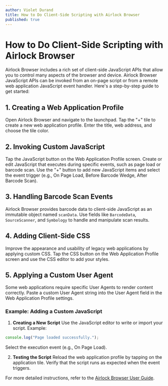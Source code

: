 ```yaml
---
author: Violet Durand
title: How to Do Client-Side Scripting with Airlock Browser
published: true
---
```


# How to Do Client-Side Scripting with Airlock Browser

Airlock Browser includes a rich set of client-side JavaScript APIs that allow you to control many aspects of the browser and device. Airlock Browser JavaScript APIs can be invoked from an on-page script or from a remote web application JavaScript event handler. Here's a step-by-step guide to get started:

## 1. Creating a Web Application Profile
Open Airlock Browser and navigate to the launchpad.
Tap the "+" tile to create a new web application profile.
Enter the title, web address, and choose the tile color.

## 2. Invoking Custom JavaScript
Tap the JavaScript button on the Web Application Profile screen.
Create or edit JavaScript that executes during specific events, such as page load or barcode scan.
Use the "+" button to add new JavaScript items and select the event trigger (e.g., On Page Load, Before Barcode Wedge, After Barcode Scan).

## 3. Handling Barcode Scan Events
Airlock Browser provides barcode data to client-side JavaScript as an immutable object named `scanData`.
Use fields like `BarcodeData`, `SourceScanner`, and `Symbology` to handle and manipulate scan results.

## 4. Adding Client-Side CSS
Improve the appearance and usability of legacy web applications by applying custom CSS.
Tap the CSS button on the Web Application Profile screen and use the CSS editor to add your styles.

## 5. Applying a Custom User Agent
Some web applications require specific User Agents to render content correctly.
Paste a custom User Agent string into the User Agent field in the Web Application Profile settings.

### Example: Adding a Custom JavaScript


1. **Creating a New Script** Use the JavaScript editor to write or import your script. Example:
```javascript
console.log("Page loaded successfully.");
```
Select the execution event (e.g., On Page Load).

2. **Testing the Script**
Reload the web application profile by tapping on the application tile.
Verify that the script runs as expected when the event triggers.

For more detailed instructions, refer to the [Airlock Browser User Guide](https://outcoder.com/Products/AirlockBrowser/UserGuides/V2/).
